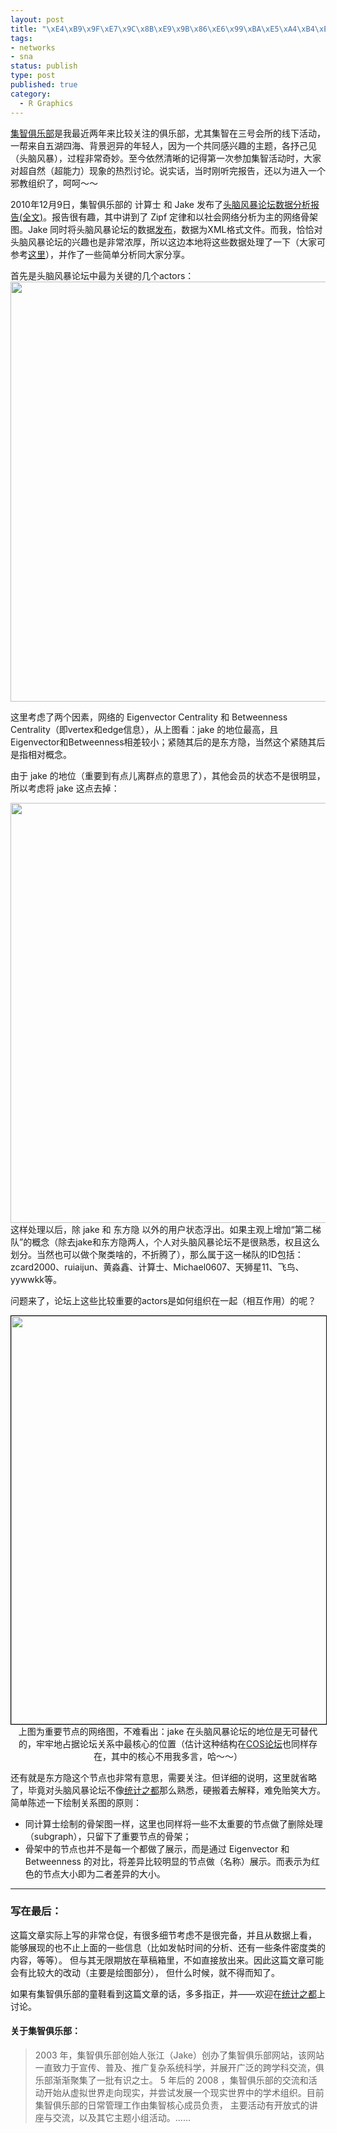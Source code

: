 ```yaml
--- 
layout: post
title: "\xE4\xB9\x9F\xE7\x9C\x8B\xE9\x9B\x86\xE6\x99\xBA\xE5\xA4\xB4\xE8\x84\x91\xE9\xA3\x8E\xE6\x9A\xB4\xE8\xAE\xBA\xE5\x9D\x9B\xE7\x9A\x84\xE6\xA0\xB8\xE5\xBF\x83\xE7\xBB\x84\xE7\xBB\x87"
tags: 
- networks
- sna
status: publish
type: post
published: true
category:
  - R Graphics
---
```

<a href="http://www.swarmagents.cn/" target="_self">集智俱乐部</a>是我最近两年来比较关注的俱乐部，尤其集智在三号会所的线下活动，一帮来自五湖四海、背景迥异的年轻人，因为一个共同感兴趣的主题，各抒己见（头脑风暴），过程非常奇妙。至今依然清晰的记得第一次参加集智活动时，大家对超自然（超能力）现象的热烈讨论。说实话，当时刚听完报告，还以为进入一个邪教组织了，呵呵～～

2010年12月9日，集智俱乐部的 计算士 和 Jake 发布了<a href="http://www.swarmagents.cn/bs/viewforum.asp?id=14358&amp;UrlTail=" target="_self">头脑风暴论坛数据分析报告(全文)</a>。报告很有趣，其中讲到了 Zipf 定律和以社会网络分析为主的网络骨架图。Jake 同时将头脑风暴论坛的数据<a href="http://www.swarmagents.cn/thesis/detail.asp?id=350" target="_self">发布</a>，数据为XML格式文件。而我，恰恰对头脑风暴论坛的兴趣也是非常浓厚，所以这边本地将这些数据处理了一下（大家可参考<a href="http://bjt.cos.name/wp-content/uploads/2010/12/sw_data.rar" target="_self">这里</a>），并作了一些简单分析同大家分享。

首先是头脑风暴论坛中最为关键的几个actors：<a href="http://bjt.cos.name/wp-content/uploads/2010/12/key-actors-1.png"><img class="aligncenter size-full wp-image-10731" title="key actors 1" src="http://bjt.cos.name/wp-content/uploads/2010/12/key-actors-1.png" alt="" width="672" height="672" /></a>

这里考虑了两个因素，网络的 Eigenvector Centrality 和 Betweenness Centrality（即vertex和edge信息），从上图看：jake 的地位最高，且Eigenvector和Betweenness相差较小；紧随其后的是东方隐，当然这个紧随其后是指相对概念。

由于 jake 的地位（重要到有点儿离群点的意思了），其他会员的状态不是很明显，所以考虑将 jake 这点去掉：

<a href="http://bjt.cos.name/wp-content/uploads/2010/12/key-actors-2.png"><img class="aligncenter size-full wp-image-10730" title="key actors 2" src="http://bjt.cos.name/wp-content/uploads/2010/12/key-actors-2.png" alt="" width="672" height="672" /></a>这样处理以后，除 jake 和 东方隐 以外的用户状态浮出。如果主观上增加“第二梯队”的概念（除去jake和东方隐两人，个人对头脑风暴论坛不是很熟悉，权且这么划分。当然也可以做个聚类啥的，不折腾了），那么属于这一梯队的ID包括：zcard2000、ruiaijun、黄淼鑫、计算士、Michael0607、天狮星11、飞鸟、yywwkk等。

问题来了，论坛上这些比较重要的actors是如何组织在一起（相互作用）的呢？
<p style="text-align: center;"><a href="http://bjt.cos.name/wp-content/uploads/2010/12/sw.png"><img class="aligncenter size-full wp-image-10728" style="border: 1px solid black;" title="The Network of swarmagents" src="http://bjt.cos.name/wp-content/uploads/2010/12/sw.png" alt="" width="653" height="653" /></a>上图为重要节点的网络图，不难看出：jake 在头脑风暴论坛的地位是无可替代的，牢牢地占据论坛关系中最核心的位置（估计这种结构在<a href="http://cos.name/bbs" target="_blank">COS论坛</a>也同样存在，其中的核心不用我多言，哈～～）</p>
还有就是东方隐这个节点也非常有意思，需要关注。但详细的说明，这里就省略了，毕竟对头脑风暴论坛不像<a href="http://cos.name" target="_blank">统计之都</a>那么熟悉，硬搬着去解释，难免贻笑大方。简单陈述一下绘制关系图的原则：
<ul>
	<li>同计算士绘制的骨架图一样，这里也同样将一些不太重要的节点做了删除处理（subgraph），只留下了重要节点的骨架；</li>
	<li>骨架中的节点也并不是每一个都做了展示，而是通过 Eigenvector 和 Betweenness 的对比，将差异比较明显的节点做（名称）展示。而表示为红色的节点大小即为二者差异的大小。</li>
</ul>

********

### 写在最后：

这篇文章实际上写的非常仓促，有很多细节考虑不是很完备，并且从数据上看，
能够展现的也不止上面的一些信息（比如发帖时间的分析、还有一些条件密度类的内容，等等）。
但与其无限期放在草稿箱里，不如直接放出来。因此这篇文章可能会有比较大的改动（主要是绘图部分），
但什么时候，就不得而知了。

如果有集智俱乐部的童鞋看到这篇文章的话，多多指正，并——欢迎在[统计之都](http://cos.name)上讨论。

#### 关于集智俱乐部：

>2003 年，集智俱乐部创始人张江（Jake）创办了集智俱乐部网站，该网站一直致力于宣传、普及、推广复杂系统科学，并展开广泛的跨学科交流，俱乐部渐渐聚集了一批有识之士。 5 年后的 2008 ，集智俱乐部的交流和活动开始从虚拟世界走向现实，并尝试发展一个现实世界中的学术组织。目前集智俱乐部的日常管理工作由集智核心成员负责， 主要活动有开放式的讲座与交流，以及其它主题小组活动。……
